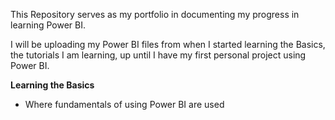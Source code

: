 This Repository serves as my portfolio in documenting my progress in learning Power BI.

I will be uploading my Power BI files from when I started learning the Basics, the tutorials I am learning, up until I have my first personal project using Power BI.

**Learning the Basics**
- Where fundamentals of using Power BI are used

